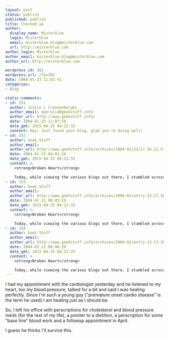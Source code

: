 ```yaml
---
layout: post
status: publish
published: publish
title: Checked up
author:
  display_name: Misterblue
  login: Misterblue
  email: misterblue-blog@misterblue.com
  url: http://misterblue.com
author_login: Misterblue
author_email: misterblue-blog@misterblue.com
author_url: http://misterblue.com

wordpress_id: 382
wordpress_url: /?p=382
date: 2004-01-23 11:01:41
categories:
- Blog

static-comments:
- id: 151
  author: Justin L Croonenberghs
  author_email: danruiid@geekstuff.info
  author_url: http://www.geekstuff.info/
  date: 2004-01-23 11:07:58
  date_gmt: 2015-04-25 04:22:33
  content: Hey! Just found your blog, glad you're doing well!
- id: 152
  author: Geek Stuff
  author_email: 
  author_url: http://www.geekstuff.info/archives/2004-01/23/17.56.22.html
  date: 2004-01-23 04:01:26
  date_gmt: 2015-04-25 04:22:33
  content: >-
    <strong>Broken Heart</strong>

    Today, while viewing the various blogs out there, I stumbled across one, Misterblue, which had a most shocking story to tell. It's author had suffered a heart attack, undergone surgery, and is recovering. And he blogged about it. Words fail...
- id: 153
  author: Geek Stuff
  author_email: 
  author_url: http://www.geekstuff.info/archives/2004-01/entry-23-17.56.22.html
  date: 2004-02-11 08:45:19
  date_gmt: 2015-04-25 04:22:33
  content: >-
    <strong>Broken Heart</strong>

    Today, while viewing the various blogs out there, I stumbled across one, Misterblue, which had a most shocking story to tell. It's author had suffered a heart attack, undergone surgery, and is recovering. And he blogged about it. Words fail...
- id: 154
  author: Geek Stuff
  author_email: 
  author_url: http://www.geekstuff.info/archives/2004-01/entry-23-17.56.22.html
  date: 2004-02-11 08:46:29
  date_gmt: 2015-04-25 04:22:33
  content: >
    <strong>Broken Heart</strong>

    Today, while viewing the various blogs out there, I stumbled across one, Misterblue, which had a most shocking story to tell. It's author had suffered a heart attack, undergone surgery, and is recovering. And he blogged about it. Words fail...
---
```

<p>
I had my appointment with the cardiologist yesterday and he listened to my heart, too my blood pressure, talked for a bit and said I was healing perfectly.
Since I'm such a young guy ("premature onset cardio disease" is the term he used) I am healing just as I should be.
</p>
<p>
So, I left his office with perscriptions for cholesterol and blood pressure meds (for the rest of my life), a pointer to a dietition, a perscription for some "base line" blood work and a followup appointment in April.
</p>
<p>
I guess he thinks I'll survive this.
</p>
